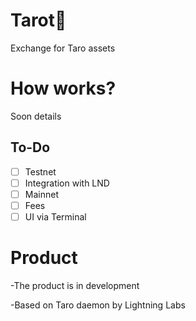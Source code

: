 # Tarot🍠
Exchange for Taro assets

# How works?

Soon details

## To-Do
- [ ] Testnet
- [ ] Integration with LND
- [ ] Mainnet
- [ ] Fees
- [ ] UI via Terminal

# Product

-The product is in development

-Based on Taro daemon by Lightning Labs
